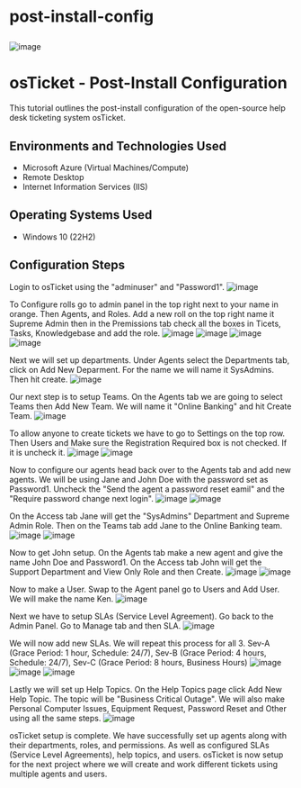 # post-install-config<p align="center">
![image](https://github.com/user-attachments/assets/b857fd0b-d292-4ce2-924e-4db2a6835e86)
</p>

<h1>osTicket - Post-Install Configuration</h1>
This tutorial outlines the post-install configuration of the open-source help desk ticketing system osTicket.<br />

<h2>Environments and Technologies Used</h2>

- Microsoft Azure (Virtual Machines/Compute)
- Remote Desktop
- Internet Information Services (IIS)

<h2>Operating Systems Used </h2>

- Windows 10</b> (22H2)

<h2>Configuration Steps</h2>

Login to osTicket using the "adminuser" and "Password1".
![image](https://github.com/user-attachments/assets/30abd196-498d-4816-9848-d13441574a07)

To Configure rolls go to admin panel in the top right next to your name in orange. Then Agents, and Roles. Add a new roll on the top right name it Supreme Admin then in the Premissions tab check all the boxes in Ticets, Tasks, Knowledgebase and add the role.
![image](https://github.com/user-attachments/assets/1f1df5e5-1ce3-4da1-950b-bfd6c859af8f)
![image](https://github.com/user-attachments/assets/4aee6050-a182-414c-8e10-9805a810ac48)
![image](https://github.com/user-attachments/assets/a2d9b029-6aec-4c93-828f-8879397c4e14)
![image](https://github.com/user-attachments/assets/2a284ab1-3f5e-47aa-9f10-1a495dea89b9)

Next we will set up departments. Under Agents select the Departments tab, click on Add New Deparment. For the name we will name it SysAdmins. Then hit create.
![image](https://github.com/user-attachments/assets/4d7c6e95-96bc-48d3-8ca4-67591bfe2ba0)

Our next step is to setup Teams. On the Agents tab we are going to select Teams then Add New Team. We will name it "Online Banking" and hit Create Team.
![image](https://github.com/user-attachments/assets/555f8ac8-2a8f-494c-b28d-3096cbc428a3)

To allow anyone to create tickets we have to go to Settings on the top row. Then Users and Make sure the Registration Required box is not checked. If it is uncheck it.
![image](https://github.com/user-attachments/assets/cde721cf-78df-4925-8bc9-a8259c28e480)
![image](https://github.com/user-attachments/assets/eaaa5b90-25e8-4ce6-9f13-c7ec02dbe0fd)

Now to configure our agents head back over to the Agents tab and add new agents. We will be using Jane and John Doe with the password set as Password1. Uncheck the "Send the agent a password reset eamil" and the "Require password change next login".
![image](https://github.com/user-attachments/assets/60d4d247-cd5a-49e1-8e0f-63016903ca01)
![image](https://github.com/user-attachments/assets/0abe505d-d013-4211-9fec-08bdf928eef4)

On the Access tab Jane will get the "SysAdmins" Department and Supreme Admin Role. Then on the Teams tab add Jane to the Online Banking team.
![image](https://github.com/user-attachments/assets/cac6bdfc-16b8-4374-8b5d-e488c13f812a)
![image](https://github.com/user-attachments/assets/7e3d4757-fde1-4a73-aec3-c33e796adaa3)

Now to get John setup. On the Agents tab make a new agent and give the name John Doe and Password1. On the Access tab John will get the Support Department and View Only Role and then Create.
![image](https://github.com/user-attachments/assets/0b380786-134a-49d7-90d1-f19db457863c)
![image](https://github.com/user-attachments/assets/2fa87ed9-e470-4919-b658-243df7724851)

Now to make a User. Swap to the Agent panel go to Users and Add User. We will make the name Ken.
![image](https://github.com/user-attachments/assets/9277b2fd-f56f-4f4d-9d56-a26c7447aa74)

Next we have to setup SLAs (Service Level Agreement). Go back to the Admin Panel. Go to Manage tab and then SLA.
![image](https://github.com/user-attachments/assets/e7687f95-0e11-4ed3-a284-84375d6be5f7)

We will now add new SLAs. We will repeat this process for all 3. Sev-A (Grace Period: 1 hour, Schedule: 24/7), Sev-B (Grace Period: 4 hours, Schedule: 24/7), Sev-C (Grace Period: 8 hours, Business Hours)
![image](https://github.com/user-attachments/assets/ee2f8bce-7d02-47d6-89a4-d50f6d57679f)
![image](https://github.com/user-attachments/assets/56796c8c-8a19-435a-b7d9-8a8913dddfa6)
![image](https://github.com/user-attachments/assets/35b26bda-3e41-488b-8682-efb9e1c21a67)

Lastly we will set up Help Topics. On the Help Topics page click Add New Help Topic. The topic will be "Business Critical Outage". We will also make Personal Computer Issues, Equipment Request, Password Reset and Other using all the same steps.
![image](https://github.com/user-attachments/assets/398539d7-b294-4577-b285-6ef2458783d2)


osTicket setup is complete. We have successfully set up agents along with their departments, roles, and permissions. As well as configured SLAs (Service Level Agreements), help topics, and users. osTicket is now setup for the next project where we will create and work different tickets using multiple agents and users.
